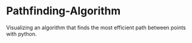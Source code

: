 # Pathfinding-Algorithm
Visualizing an algorithm that finds the most efficient path between points with python.
